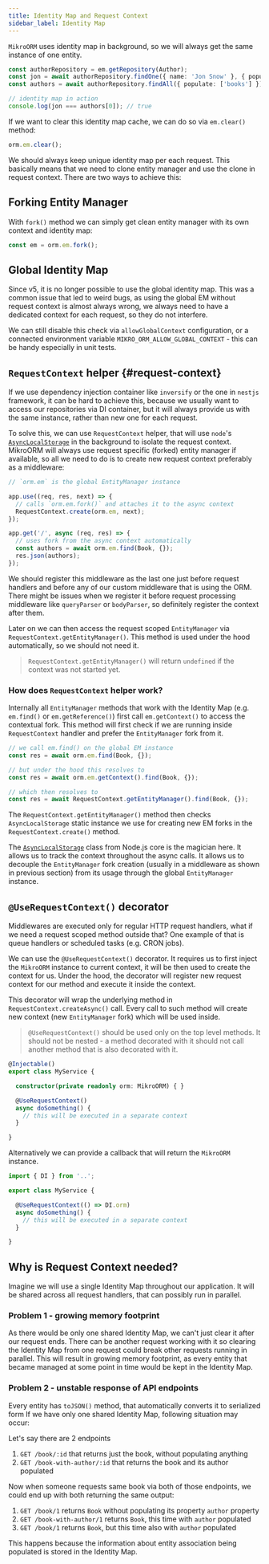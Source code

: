 ```yaml
---
title: Identity Map and Request Context
sidebar_label: Identity Map
---
```


`MikroORM` uses identity map in background, so we will always get the same instance of one entity.

```ts
const authorRepository = em.getRepository(Author);
const jon = await authorRepository.findOne({ name: 'Jon Snow' }, { populate: ['books'] });
const authors = await authorRepository.findAll({ populate: ['books'] });

// identity map in action
console.log(jon === authors[0]); // true
```

If we want to clear this identity map cache, we can do so via `em.clear()` method:

```ts
orm.em.clear();
```

We should always keep unique identity map per each request. This basically means that we need to clone entity manager and use the clone in request context. There are two ways to achieve this:

## Forking Entity Manager

With `fork()` method we can simply get clean entity manager with its own context and identity map:

```ts
const em = orm.em.fork();
```

## Global Identity Map

Since v5, it is no longer possible to use the global identity map. This was a common issue that led to weird bugs, as using the global EM without request context is almost always wrong, we always need to have a dedicated context for each request, so they do not interfere.

We can still disable this check via `allowGlobalContext` configuration, or a connected environment variable `MIKRO_ORM_ALLOW_GLOBAL_CONTEXT` - this can be handy especially in unit tests.

## `RequestContext` helper {#request-context}

If we use dependency injection container like `inversify` or the one in `nestjs` framework, it can be hard to achieve this, because we usually want to access our repositories via DI container, but it will always provide us with the same instance, rather than new one for each request.

To solve this, we can use `RequestContext` helper, that will use `node`'s [`AsyncLocalStorage`](https://nodejs.org/api/async_context.html#class-asynclocalstorage) in the background to isolate the request context. MikroORM will always use request specific (forked) entity manager if available, so all we need to do is to create new request context preferably as a middleware:

```ts
// `orm.em` is the global EntityManager instance

app.use((req, res, next) => {
  // calls `orm.em.fork()` and attaches it to the async context
  RequestContext.create(orm.em, next);
});

app.get('/', async (req, res) => {
  // uses fork from the async context automatically
  const authors = await orm.em.find(Book, {});
  res.json(authors);
});
``` 

We should register this middleware as the last one just before request handlers and before any of our custom middleware that is using the ORM. There might be issues when we register it before request processing middleware like `queryParser` or `bodyParser`, so definitely register the context after them.

Later on we can then access the request scoped `EntityManager` via `RequestContext.getEntityManager()`. This method is used under the hood automatically, so we should not need it.

> `RequestContext.getEntityManager()` will return `undefined` if the context was not started yet.

### How does `RequestContext` helper work?

Internally all `EntityManager` methods that work with the Identity Map (e.g. `em.find()` or `em.getReference()`) first call `em.getContext()` to access the contextual fork. This method will first check if we are running inside `RequestContext` handler and prefer the `EntityManager` fork from it.

```ts
// we call em.find() on the global EM instance
const res = await orm.em.find(Book, {});

// but under the hood this resolves to
const res = await orm.em.getContext().find(Book, {});

// which then resolves to
const res = await RequestContext.getEntityManager().find(Book, {});
```

The `RequestContext.getEntityManager()` method then checks `AsyncLocalStorage` static instance we use for creating new EM forks in the `RequestContext.create()` method.

The [`AsyncLocalStorage`](https://nodejs.org/api/async_context.html#class-asynclocalstorage) class from Node.js core is the magician here. It allows us to track the context throughout the async calls. It allows us to decouple the `EntityManager` fork creation (usually in a middleware as shown in previous section) from its usage through the global `EntityManager` instance.

## `@UseRequestContext()` decorator

Middlewares are executed only for regular HTTP request handlers, what if we need a request scoped method outside that? One example of that is queue handlers or scheduled tasks (e.g. CRON jobs).

We can use the `@UseRequestContext()` decorator. It requires us to first inject the `MikroORM` instance to current context, it will be then used to create the context for us. Under the hood, the decorator will register new request context for our method and execute it inside the context.

This decorator will wrap the underlying method in `RequestContext.createAsync()` call. Every call to such method will create new context (new `EntityManager` fork) which will be used inside.

> `@UseRequestContext()` should be used only on the top level methods. It should not be nested - a method decorated with it should not call another method that is also decorated with it.

```ts
@Injectable()
export class MyService {

  constructor(private readonly orm: MikroORM) { }

  @UseRequestContext()
  async doSomething() {
    // this will be executed in a separate context
  }

}
```

Alternatively we can provide a callback that will return the `MikroORM` instance.

```ts
import { DI } from '..';

export class MyService {

  @UseRequestContext(() => DI.orm)
  async doSomething() {
    // this will be executed in a separate context
  }

}
```

## Why is Request Context needed?

Imagine we will use a single Identity Map throughout our application. It will be shared across all request handlers, that can possibly run in parallel.

### Problem 1 - growing memory footprint

As there would be only one shared Identity Map, we can't just clear it after our request ends. There can be another request working with it so clearing the Identity Map from one request could break other requests running in parallel. This will result in growing memory footprint, as every entity that became managed at some point in time would be kept in the Identity Map.

### Problem 2 - unstable response of API endpoints

Every entity has `toJSON()` method, that automatically converts it to serialized form If we have only one shared Identity Map, following situation may occur:

Let's say there are 2 endpoints

1. `GET /book/:id` that returns just the book, without populating anything
2. `GET /book-with-author/:id` that returns the book and its author populated

Now when someone requests same book via both of those endpoints, we could end up with both returning the same output:

1. `GET /book/1` returns `Book` without populating its property `author` property
2. `GET /book-with-author/1` returns `Book`, this time with `author` populated
3. `GET /book/1` returns `Book`, but this time also with `author` populated

This happens because the information about entity association being populated is stored in the Identity Map.
